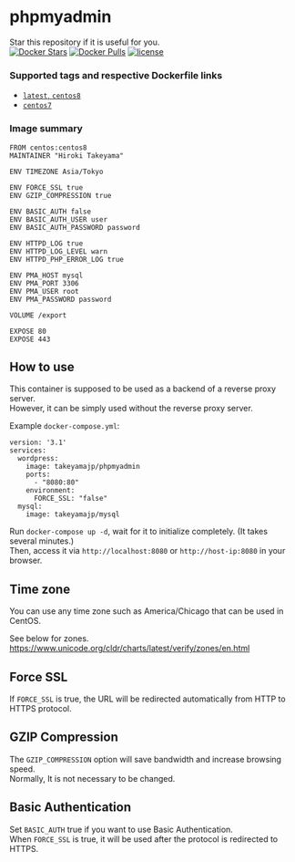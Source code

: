 # phpmyadmin
Star this repository if it is useful for you.  
[![Docker Stars](https://img.shields.io/docker/stars/takeyamajp/phpmyadmin.svg)](https://hub.docker.com/r/takeyamajp/phpmyadmin/)
[![Docker Pulls](https://img.shields.io/docker/pulls/takeyamajp/phpmyadmin.svg)](https://hub.docker.com/r/takeyamajp/phpmyadmin/)
[![license](https://img.shields.io/github/license/takeyamajp/docker-phpmyadmin.svg)](https://github.com/takeyamajp/docker-phpmyadmin/blob/master/LICENSE)

### Supported tags and respective Dockerfile links  
- [`latest`, `centos8`](https://github.com/takeyamajp/docker-phpmyadmin/blob/master/centos8/Dockerfile)
- [`centos7`](https://github.com/takeyamajp/docker-phpmyadmin/blob/master/centos7/Dockerfile)

### Image summary
    FROM centos:centos8  
    MAINTAINER "Hiroki Takeyama"
    
    ENV TIMEZONE Asia/Tokyo
    
    ENV FORCE_SSL true  
    ENV GZIP_COMPRESSION true
    
    ENV BASIC_AUTH false  
    ENV BASIC_AUTH_USER user  
    ENV BASIC_AUTH_PASSWORD password
    
    ENV HTTPD_LOG true  
    ENV HTTPD_LOG_LEVEL warn  
    ENV HTTPD_PHP_ERROR_LOG true
    
    ENV PMA_HOST mysql  
    ENV PMA_PORT 3306  
    ENV PMA_USER root  
    ENV PMA_PASSWORD password
    
    VOLUME /export
    
    EXPOSE 80  
    EXPOSE 443

## How to use
This container is supposed to be used as a backend of a reverse proxy server.  
However, it can be simply used without the reverse proxy server.

Example `docker-compose.yml`:

    version: '3.1'  
    services:  
      wordpress:  
        image: takeyamajp/phpmyadmin  
        ports:  
          - "8080:80"  
        environment:  
          FORCE_SSL: "false"  
      mysql:  
        image: takeyamajp/mysql  

Run `docker-compose up -d`, wait for it to initialize completely. (It takes several minutes.)  
Then, access it via `http://localhost:8080` or `http://host-ip:8080` in your browser.

## Time zone
You can use any time zone such as America/Chicago that can be used in CentOS.  

See below for zones.  
https://www.unicode.org/cldr/charts/latest/verify/zones/en.html

## Force SSL
If `FORCE_SSL` is true, the URL will be redirected automatically from HTTP to HTTPS protocol.

## GZIP Compression
The `GZIP_COMPRESSION` option will save bandwidth and increase browsing speed.  
Normally, It is not necessary to be changed.

## Basic Authentication
Set `BASIC_AUTH` true if you want to use Basic Authentication.  
When `FORCE_SSL` is true, it will be used after the protocol is redirected to HTTPS.
